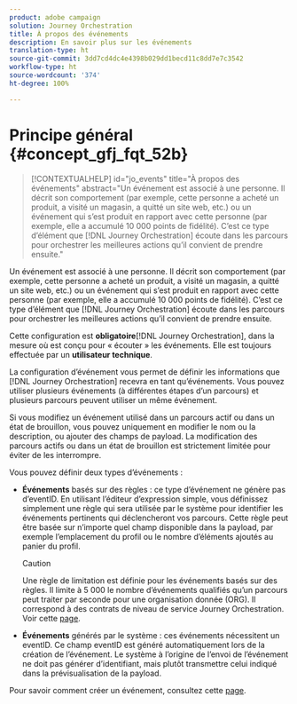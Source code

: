 ```yaml
---
product: adobe campaign
solution: Journey Orchestration
title: À propos des événements
description: En savoir plus sur les événements
translation-type: ht
source-git-commit: 3dd7cd4dc4e4398b029dd1becd11c8dd7e7c3542
workflow-type: ht
source-wordcount: '374'
ht-degree: 100%

---
```



# Principe général {#concept_gfj_fqt_52b}

>[!CONTEXTUALHELP]
>id="jo_events"
>title="À propos des événements"
>abstract="Un événement est associé à une personne. Il décrit son comportement (par exemple, cette personne a acheté un produit, a visité un magasin, a quitté un site web, etc.) ou un événement qui s’est produit en rapport avec cette personne (par exemple, elle a accumulé 10 000 points de fidélité). C’est ce type d’élément que [!DNL Journey Orchestration] écoute dans les parcours pour orchestrer les meilleures actions qu’il convient de prendre ensuite."

Un événement est associé à une personne. Il décrit son comportement (par exemple, cette personne a acheté un produit, a visité un magasin, a quitté un site web, etc.) ou un événement qui s’est produit en rapport avec cette personne (par exemple, elle a accumulé 10 000 points de fidélité). C’est ce type d’élément que [!DNL Journey Orchestration] écoute dans les parcours pour orchestrer les meilleures actions qu’il convient de prendre ensuite.

Cette configuration est **obligatoire**[!DNL Journey Orchestration], dans la mesure où est conçu pour « écouter » les événements. Elle est toujours effectuée par un **utilisateur technique**.

La configuration d’événement vous permet de définir les informations que [!DNL Journey Orchestration] recevra en tant qu’événements. Vous pouvez utiliser plusieurs événements (à différentes étapes d’un parcours) et plusieurs parcours peuvent utiliser un même événement.

Si vous modifiez un événement utilisé dans un parcours actif ou dans un état de brouillon, vous pouvez uniquement en modifier le nom ou la description, ou ajouter des champs de payload. La modification des parcours actifs ou dans un état de brouillon est strictement limitée pour éviter de les interrompre.

Vous pouvez définir deux types d’événements :

* **Événements** basés sur des règles : ce type d’événement ne génère pas d’eventID. En utilisant l’éditeur d’expression simple, vous définissez simplement une règle qui sera utilisée par le système pour identifier les événements pertinents qui déclencheront vos parcours. Cette règle peut être basée sur n’importe quel champ disponible dans la payload, par exemple l’emplacement du profil ou le nombre d’éléments ajoutés au panier du profil.

   >[!CAUTION]
   >
   >Une règle de limitation est définie pour les événements basés sur des règles. Il limite à 5 000 le nombre d’événements qualifiés qu’un parcours peut traiter par seconde pour une organisation donnée (ORG). Il correspond à des contrats de niveau de service Journey Orchestration. Voir cette [page](https://helpx.adobe.com/legal/product-descriptions/journey-orchestration.html).

* **Événements** générés par le système : ces événements nécessitent un eventID. Ce champ eventID est généré automatiquement lors de la création de l’événement. Le système à l’origine de l’envoi de l’événement ne doit pas générer d’identifiant, mais plutôt transmettre celui indiqué dans la prévisualisation de la payload.

Pour savoir comment créer un événement, consultez cette [page](../event/about-creating.md).

